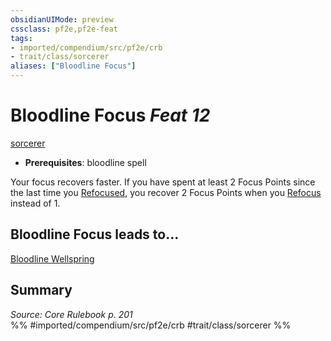 ```yaml
---
obsidianUIMode: preview
cssclass: pf2e,pf2e-feat
tags:
- imported/compendium/src/pf2e/crb
- trait/class/sorcerer
aliases: ["Bloodline Focus"]
---
```

# Bloodline Focus  *Feat 12*  
[sorcerer](rules/traits/sorcerer.md)  

- **Prerequisites**: bloodline spell

Your focus recovers faster. If you have spent at least 2 Focus Points since the last time you [Refocused](refocus.md), you recover 2 Focus Points when you [Refocus](refocus.md) instead of 1.

## Bloodline Focus leads to...

[Bloodline Wellspring](bloodline-wellspring.md)

## Summary

*Source: Core Rulebook p. 201*  
%% #imported/compendium/src/pf2e/crb #trait/class/sorcerer %%